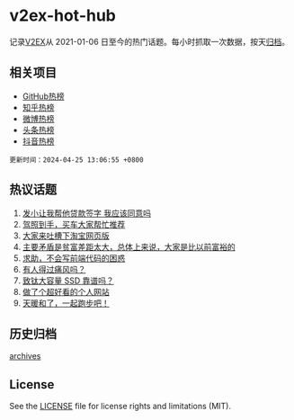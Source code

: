 # v2ex-hot-hub

 记录[V2EX](https://www.v2ex.com/)从 2021-01-06 日至今的热门话题。每小时抓取一次数据，按天[归档](archives)。
 
 ## 相关项目

- [GitHub热榜](https://github.com/snaildev/github-hot-hub)
- [知乎热榜](https://github.com/snaildev/zhihu-hot-hub)
- [微博热榜](https://github.com/snaildev/weibo-hot-hub)
- [头条热榜](https://github.com/snaildev/toutiao-hot-hub)
- [抖音热榜](https://github.com/snaildev/douyin-hot-hub)


 `更新时间：2024-04-25 13:06:55 +0800`

## 热议话题

1. [发小让我帮他贷款签字 我应该同意吗](https://www.v2ex.com/t/1035269)
1. [驾照到手，买车大家帮忙推荐](https://www.v2ex.com/t/1035245)
1. [大家来吐槽下淘宝网页版](https://www.v2ex.com/t/1035254)
1. [主要矛盾是贫富差距太大，总体上来说，大家是比以前富裕的](https://www.v2ex.com/t/1035471)
1. [求助，不会写前端代码的困惑](https://www.v2ex.com/t/1035412)
1. [有人得过痛风吗？](https://www.v2ex.com/t/1035258)
1. [致钛大容量 SSD 靠谱吗？](https://www.v2ex.com/t/1035238)
1. [做了个超好看的个人网站](https://www.v2ex.com/t/1035281)
1. [天暖和了，一起跑步吧！](https://www.v2ex.com/t/1035447)

## 历史归档

[archives](archives)

## License

See the [LICENSE](LICENSE) file for license rights and limitations (MIT).
